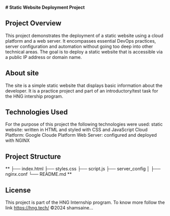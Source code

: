**# Static Website Deployment Project**

## Project Overview
This project demonstrates the deployment of a static website using a cloud platform and a web server. It encompasses essential DevOps practices, server configuration and automation without going too deep into other technical areas. The goal is to deploy a static website that is accessible via a public IP address or domain name.

## About site
The site is a simple static website that displays basic information about the developer. It is a practice project and part of an introductory/test task for the HNG intership program.

## Technologies Used
For the purpose of this project the following technologies were used:
static website: written in HTML and styled with CSS and JavaScript
Cloud Platform: Google Cloude Platform
Web Server: configured and deployed with NGINX 

## Project Structure

**
├── index.html
├── styles.css
├── script.js
├── server_config
│   ├── nginx.conf
└── README.md
**

## License
This project is part of the HNG Internship program. To know more follow the link https://hng.tech/
©2024 shamsaine...
